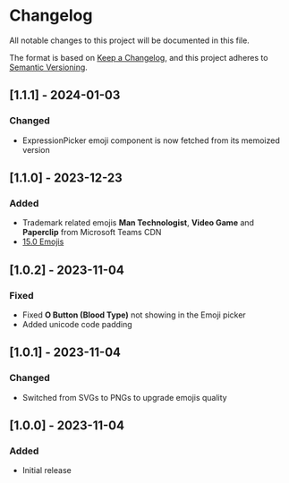 # Changelog

All notable changes to this project will be documented in this file.

The format is based on [Keep a Changelog](https://keepachangelog.com/en/1.0.0/),
and this project adheres to [Semantic Versioning](https://semver.org/spec/v2.0.0.html).

## [1.1.1] - 2024-01-03

### Changed

-   ExpressionPicker emoji component is now fetched from its memoized version

## [1.1.0] - 2023-12-23

### Added

-   Trademark related emojis **Man Technologist**, **Video Game** and **Paperclip** from Microsoft Teams CDN
-   [15.0 Emojis](https://emojipedia.org/emoji-15.0)

## [1.0.2] - 2023-11-04

### Fixed

-   Fixed **O Button (Blood Type)** not showing in the Emoji picker
-   Added unicode code padding

## [1.0.1] - 2023-11-04

### Changed

-   Switched from SVGs to PNGs to upgrade emojis quality

## [1.0.0] - 2023-11-04

### Added

-   Initial release
